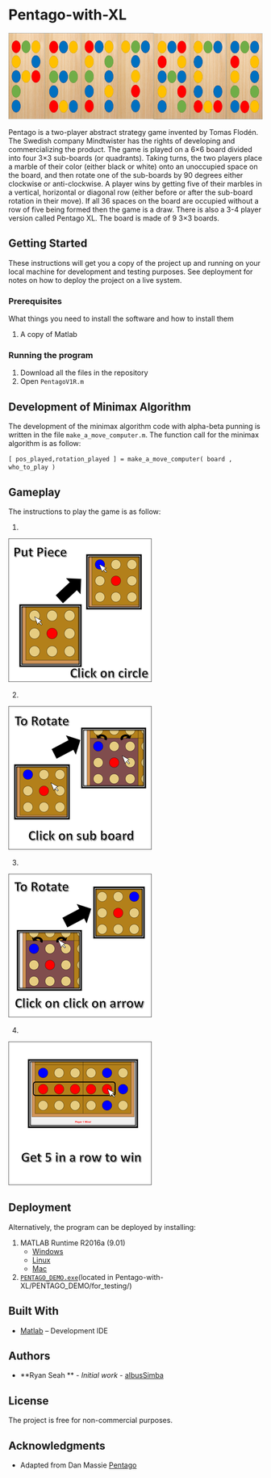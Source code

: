 # Pentago-with-XL
![Alt text](Picture1.png?raw=true)

Pentago is a two-player abstract strategy game invented by Tomas Flodén. The Swedish company Mindtwister has the rights of developing and commercializing the product.  The game is played on a 6×6 board divided into four 3×3 sub-boards (or quadrants). Taking turns, the two players place a marble of their color (either black or white) onto an unoccupied space on the board, and then rotate one of the sub-boards by 90 degrees either clockwise or anti-clockwise. A player wins by getting five of their marbles in a vertical, horizontal or diagonal row (either before or after the sub-board rotation in their move). If all 36 spaces on the board are occupied without a row of five being formed then the game is a draw.  There is also a 3-4 player version called Pentago XL. The board is made of 9 3×3 boards.

## Getting Started

These instructions will get you a copy of the project up and running on your local machine for development and testing purposes. See deployment for notes on how to deploy the project on a live system.

### Prerequisites

What things you need to install the software and how to install them

1) A copy of Matlab

### Running the program

1) Download all the files in the repository
2) Open `PentagoV1R.m` 

## Development of Minimax Algorithm

The development of the minimax algorithm code with alpha-beta punning is written in the file  `make_a_move_computer.m`.
The function call for the minimax algorithm is as follow:
```
[ pos_played,rotation_played ] = make_a_move_computer( board , who_to_play )
```
## Gameplay
The instructions to play the game is as follow:

1)
  ![Alt text](Instuction1.png?raw=true)

2)
  ![Alt text](Instuction2.png?raw=true)

3)
  ![Alt text](Instuction3.png?raw=true)

4)
  ![Alt text](Instuction4.png?raw=true)

## Deployment

Alternatively, the program can be deployed by installing:
1) MATLAB Runtime R2016a (9.01)  
    * [Windows](http://ssd.mathworks.com/supportfiles/downloads/R2016a/deployment_files/R2016a/installers/win64/MCR_R2016a_win64_installer.exe)
    * [Linux](http://ssd.mathworks.com/supportfiles/downloads/R2016a/deployment_files/R2016a/installers/glnxa64/MCR_R2016a_glnxa64_installer.zip)
    * [Mac](http://ssd.mathworks.com/supportfiles/downloads/R2016a/deployment_files/R2016a/installers/maci64/MCR_R2016a_maci64_installer.zip)
2) [`PENTAGO_DEMO.exe`](https://github.com/albusSimba/Pentago-with-XL/raw/master/PENTAGO_DEMO/for_testing/PENTAGO_DEMO.exe)(located in Pentago-with-XL/PENTAGO_DEMO/for_testing/)

## Built With

* [Matlab]( https://www.mathworks.com/?s_tid=gn_logo) – Development IDE 

## Authors
* **Ryan Seah ** - *Initial work* - [albusSimba]( https://github.com/albusSimba)
## License
The project is free for non-commercial purposes.
## Acknowledgments

* Adapted from Dan Massie [Pentago]( https://www.mathworks.com/matlabcentral/fileexchange/20636-pentago?requestedDomain=www.mathworks.com)

